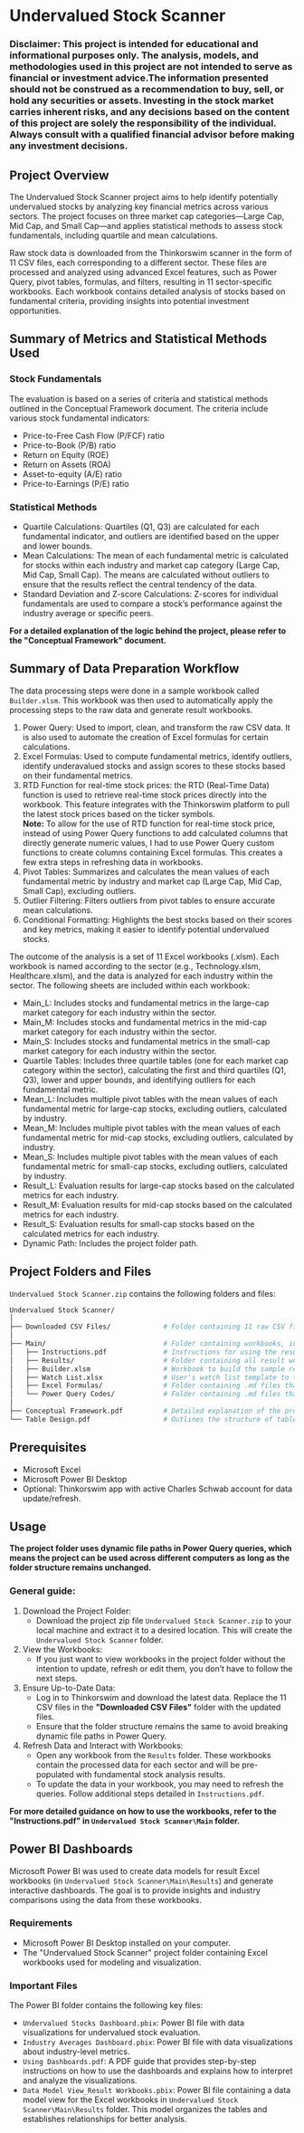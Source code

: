 # Undervalued Stock Scanner
### Disclaimer: This project is intended for educational and informational purposes only. The analysis, models, and methodologies used in this project are not intended to serve as financial or investment advice.The information presented should not be construed as a recommendation to buy, sell, or hold any securities or assets. Investing in the stock market carries inherent risks, and any decisions based on the content of this project are solely the responsibility of the individual. Always consult with a qualified financial advisor before making any investment decisions. 

## Project Overview
The Undervalued Stock Scanner project aims to help identify potentially undervalued stocks by analyzing key financial metrics across various sectors. The project focuses on three market cap categories—Large Cap, Mid Cap, and Small Cap—and applies statistical methods to assess stock fundamentals, including quartile and mean calculations.

Raw stock data is downloaded from the Thinkorswim scanner in the form of 11 CSV files, each corresponding to a different sector. These files are processed and analyzed using advanced Excel features, such as Power Query, pivot tables, formulas, and filters, resulting in 11 sector-specific workbooks. Each workbook contains detailed analysis of stocks based on fundamental criteria, providing insights into potential investment opportunities.

## Summary of Metrics and Statistical Methods Used
### Stock Fundamentals
The evaluation is based on a series of criteria and statistical methods outlined in the Conceptual Framework document. The criteria include various stock fundamental indicators:
- Price-to-Free Cash Flow (P/FCF) ratio
- Price-to-Book (P/B) ratio
- Return on Equity (ROE)
- Return on Assets (ROA)
- Asset-to-equity (A/E) ratio
- Price-to-Earnings (P/E) ratio

### Statistical Methods
- Quartile Calculations: Quartiles (Q1, Q3) are calculated for each fundamental indicator, and outliers are identified based on the upper and lower bounds.
- Mean Calculations: The mean of each fundamental metric is calculated for stocks within each industry and market cap category (Large Cap, Mid Cap, Small Cap). The means are calculated without outliers to ensure that the results reflect the central tendency of the data.  
- Standard Deviation and Z-score Calculations: Z-scores for individual fundamentals are used to compare a stock’s performance against the industry average or specific peers.

**For a detailed explanation of the logic behind the project, please refer to the "Conceptual Framework" document.**

## Summary of Data Preparation Workflow
The data processing steps were done in a sample workbook called `Builder.xlsm`. This workbook was then used to automatically apply the processing steps to the raw data and generate result workbooks.
1. Power Query: Used to import, clean, and transform the raw CSV data. It is also used to automate the creation of Excel formulas for certain calculations. 
2. Excel Formulas: Used to compute fundamental metrics, identify outliers, identify underavalued stocks and assign scores to these stocks based on their fundamental metrics.
3. RTD Function for real-time stock prices: the RTD (Real-Time Data) function is used to retrieve real-time stock prices directly into the workbook. This feature integrates with the Thinkorswim platform to pull the latest stock prices based on the ticker symbols.  
**Note:** To allow for the use of RTD function for real-time stock price, instead of using Power Query functions to add calculated columns that directly generate numeric values, I had to use Power Query custom functions to create columns containing Excel formulas. This creates a few extra steps in refreshing data in workbooks.
4. Pivot Tables: Summarizes and calculates the mean values of each fundamental metric by industry and market cap (Large Cap, Mid Cap, Small Cap), excluding outliers. 
5. Outlier Filtering: Filters outliers from pivot tables to ensure accurate mean calculations.
6. Conditional Formatting: Highlights the best stocks based on their scores and key metrics, making it easier to identify potential undervalued stocks.

The outcome of the analysis is a set of 11 Excel workbooks (.xlsm). Each workbook is named according to the sector (e.g., Technology.xlsm, Healthcare.xlsm), and the data is analyzed for each industry within the sector. The following sheets are included within each workbook:
- Main_L: Includes stocks and fundamental metrics in the large-cap market category for each industry within the sector.
- Main_M: Includes stocks and fundamental metrics in the mid-cap market category for each industry within the sector.
- Main_S: Includes stocks and fundamental metrics in the small-cap market category for each industry within the sector.
- Quartile Tables: Includes three quartile tables (one for each market cap category within the sector), calculating the first and third quartiles (Q1, Q3), lower and upper bounds, and identifying outliers for each fundamental metric.
- Mean_L: Includes multiple pivot tables with the mean values of each fundamental metric for large-cap stocks, excluding outliers, calculated by industry.
- Mean_M: Includes multiple pivot tables with the mean values of each fundamental metric for mid-cap stocks, excluding outliers, calculated by industry.
- Mean_S: Includes multiple pivot tables with the mean values of each fundamental metric for small-cap stocks, excluding outliers, calculated by industry.
- Result_L: Evaluation results for large-cap stocks based on the calculated metrics for each industry.
- Result_M: Evaluation results for mid-cap stocks based on the calculated metrics for each industry.
- Result_S: Evaluation results for small-cap stocks based on the calculated metrics for each industry.
- Dynamic Path: Includes the project folder path.

## Project Folders and Files
``Undervalued Stock Scanner.zip`` contains the following folders and files:
```bash
Undervalued Stock Scanner/
│              
├── Downloaded CSV Files/             # Folder containing 11 raw CSV files and 1 sample CSV file
│   
├── Main/                             # Folder containing workbooks, instructions and code documentation
│   ├── Instructions.pdf              # Instructions for using the result workbooks
│   ├── Results/                      # Folder containing all result workbooks (.xlsm)
│   ├── Builder.xlsm                  # Workbook to build the sample results
│   ├── Watch List.xlsx               # User's watch list template to track preferred stocks
│   ├── Excel Formulas/               # Folder containing .md files that store all Excel formulas
│   └── Power Query Codes/            # Folder containing .md files that store Power Query M codes
│
├── Conceptual Framework.pdf          # Detailed explanation of the project's logic and methodology
└── Table Design.pdf                  # Outlines the structure of tables in CSV files and other workbooks
```
## Prerequisites
- Microsoft Excel
- Microsoft Power BI Desktop
- Optional: Thinkorswim app with active Charles Schwab account for data update/refresh.

## Usage
**The project folder uses dynamic file paths in Power Query queries, which means the project can be used across different computers as long as the folder structure remains unchanged.**  

### General guide:
1. Download the Project Folder:
   - Download the project zip file ``Undervalued Stock Scanner.zip`` to your local machine and extract it to a desired location. This will create the ``Undervalued Stock Scanner`` folder.
2. View the Workbooks:
   - If you just want to view workbooks in the project folder without the intention to update, refresh or edit them, you don’t have to follow the next steps.
3. Ensure Up-to-Date Data:  
   - Log in to Thinkorswim and download the latest data. Replace the 11 CSV files in the **"Downloaded CSV Files"** folder with the updated files.
   - Ensure that the folder structure remains the same to avoid breaking dynamic file paths in Power Query.
4. Refresh Data and Interact with Workbooks:  
   - Open any workbook from the ``Results`` folder. These workbooks contain the processed data for each sector and will be pre-populated with fundamental stock analysis results.
   - To update the data in your workbook, you may need to refresh the queries. Follow additional steps detailed in ``Instructions.pdf``.

**For more detailed guidance on how to use the workbooks, refer to the "Instructions.pdf" in `Undervalued Stock Scanner\Main` folder.**

## Power BI Dashboards
Microsoft Power BI was used to create data models for result Excel workbooks (in `Undervalued Stock Scanner\Main\Results`) and generate interactive dashboards. The goal is to provide insights and industry comparisons using the data from these workbooks.

### Requirements

- Microsoft Power BI Desktop installed on your computer.
- The "Undervalued Stock Scanner" project folder containing Excel workbooks used for modeling and visualization.

### Important Files

The Power BI folder contains the following key files:

- `Undervalued Stocks Dashboard.pbix`: Power BI file with data visualizations for undervalued stock evaluation.
- `Industry Averages Dashboard.pbix`: Power BI file with data visualizations about industry-level metrics.
- `Using Dashboards.pdf`: A PDF guide that provides step-by-step instructions on how to use the dashboards and explains how to interpret and analyze the visualizations.
- `Data Model View_Result Workbooks.pbix`: Power BI file containing a data model view for the Excel workbooks in `Undervalued Stock Scanner\Main\Results` folder. This model organizes the tables and establishes relationships for better analysis.

